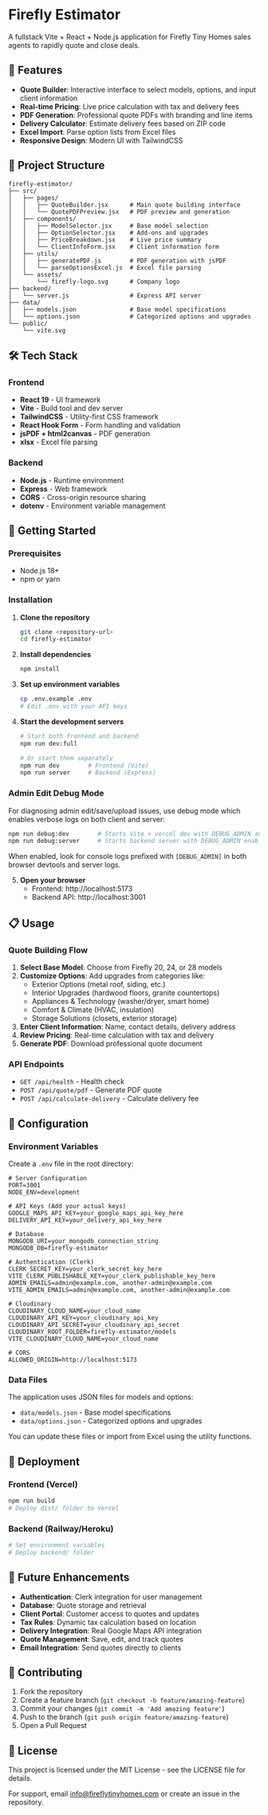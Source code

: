 # Firefly Estimator

A fullstack Vite + React + Node.js application for Firefly Tiny Homes sales agents to rapidly quote and close deals.

## 🚀 Features

- **Quote Builder**: Interactive interface to select models, options, and input client information
- **Real-time Pricing**: Live price calculation with tax and delivery fees
- **PDF Generation**: Professional quote PDFs with branding and line items
- **Delivery Calculator**: Estimate delivery fees based on ZIP code
- **Excel Import**: Parse option lists from Excel files
- **Responsive Design**: Modern UI with TailwindCSS

## 📁 Project Structure

```
firefly-estimator/
├── src/
│   ├── pages/
│   │   ├── QuoteBuilder.jsx      # Main quote building interface
│   │   └── QuotePDFPreview.jsx   # PDF preview and generation
│   ├── components/
│   │   ├── ModelSelector.jsx     # Base model selection
│   │   ├── OptionSelector.jsx    # Add-ons and upgrades
│   │   ├── PriceBreakdown.jsx    # Live price summary
│   │   └── ClientInfoForm.jsx    # Client information form
│   ├── utils/
│   │   ├── generatePDF.js        # PDF generation with jsPDF
│   │   └── parseOptionsExcel.js  # Excel file parsing
│   └── assets/
│       └── firefly-logo.svg      # Company logo
├── backend/
│   └── server.js                 # Express API server
├── data/
│   ├── models.json               # Base model specifications
│   └── options.json              # Categorized options and upgrades
└── public/
    └── vite.svg
```

## 🛠️ Tech Stack

### Frontend
- **React 19** - UI framework
- **Vite** - Build tool and dev server
- **TailwindCSS** - Utility-first CSS framework
- **React Hook Form** - Form handling and validation
- **jsPDF + html2canvas** - PDF generation
- **xlsx** - Excel file parsing

### Backend
- **Node.js** - Runtime environment
- **Express** - Web framework
- **CORS** - Cross-origin resource sharing
- **dotenv** - Environment variable management

## 🚀 Getting Started

### Prerequisites
- Node.js 18+ 
- npm or yarn

### Installation

1. **Clone the repository**
   ```bash
   git clone <repository-url>
   cd firefly-estimator
   ```

2. **Install dependencies**
   ```bash
   npm install
   ```

3. **Set up environment variables**
   ```bash
   cp .env.example .env
   # Edit .env with your API keys
   ```

4. **Start the development servers**
   ```bash
   # Start both frontend and backend
   npm run dev:full
   
   # Or start them separately
   npm run dev        # Frontend (Vite)
   npm run server     # Backend (Express)
   ```

### Admin Edit Debug Mode

For diagnosing admin edit/save/upload issues, use debug mode which enables verbose logs on both client and server:

```bash
npm run debug:dev        # Starts Vite + vercel dev with DEBUG_ADMIN and VITE_DEBUG_ADMIN enabled
npm run debug:server     # Starts backend server with DEBUG_ADMIN enabled
```

When enabled, look for console logs prefixed with `[DEBUG_ADMIN]` in both browser devtools and server logs.

5. **Open your browser**
   - Frontend: http://localhost:5173
   - Backend API: http://localhost:3001

## 📋 Usage

### Quote Building Flow

1. **Select Base Model**: Choose from Firefly 20, 24, or 28 models
2. **Customize Options**: Add upgrades from categories like:
   - Exterior Options (metal roof, siding, etc.)
   - Interior Upgrades (hardwood floors, granite countertops)
   - Appliances & Technology (washer/dryer, smart home)
   - Comfort & Climate (HVAC, insulation)
   - Storage Solutions (closets, exterior storage)
3. **Enter Client Information**: Name, contact details, delivery address
4. **Review Pricing**: Real-time calculation with tax and delivery
5. **Generate PDF**: Download professional quote document

### API Endpoints

- `GET /api/health` - Health check
- `POST /api/quote/pdf` - Generate PDF quote
- `POST /api/calculate-delivery` - Calculate delivery fee

## 🔧 Configuration

### Environment Variables

Create a `.env` file in the root directory:

```env
# Server Configuration
PORT=3001
NODE_ENV=development

# API Keys (Add your actual keys)
GOOGLE_MAPS_API_KEY=your_google_maps_api_key_here
DELIVERY_API_KEY=your_delivery_api_key_here

# Database
MONGODB_URI=your_mongodb_connection_string
MONGODB_DB=firefly-estimator

# Authentication (Clerk)
CLERK_SECRET_KEY=your_clerk_secret_key_here
VITE_CLERK_PUBLISHABLE_KEY=your_clerk_publishable_key_here
ADMIN_EMAILS=admin@example.com, another-admin@example.com
VITE_ADMIN_EMAILS=admin@example.com, another-admin@example.com

# Cloudinary
CLOUDINARY_CLOUD_NAME=your_cloud_name
CLOUDINARY_API_KEY=your_cloudinary_api_key
CLOUDINARY_API_SECRET=your_cloudinary_api_secret
CLOUDINARY_ROOT_FOLDER=firefly-estimator/models
VITE_CLOUDINARY_CLOUD_NAME=your_cloud_name

# CORS
ALLOWED_ORIGIN=http://localhost:5173
```

### Data Files

The application uses JSON files for models and options:

- `data/models.json` - Base model specifications
- `data/options.json` - Categorized options and upgrades

You can update these files or import from Excel using the utility functions.

## 🚀 Deployment

### Frontend (Vercel)
```bash
npm run build
# Deploy dist/ folder to Vercel
```

### Backend (Railway/Heroku)
```bash
# Set environment variables
# Deploy backend/ folder
```

## 🔮 Future Enhancements

- **Authentication**: Clerk integration for user management
- **Database**: Quote storage and retrieval
- **Client Portal**: Customer access to quotes and updates
- **Tax Rules**: Dynamic tax calculation based on location
- **Delivery Integration**: Real Google Maps API integration
- **Quote Management**: Save, edit, and track quotes
- **Email Integration**: Send quotes directly to clients

## 🤝 Contributing

1. Fork the repository
2. Create a feature branch (`git checkout -b feature/amazing-feature`)
3. Commit your changes (`git commit -m 'Add amazing feature'`)
4. Push to the branch (`git push origin feature/amazing-feature`)
5. Open a Pull Request

## 📄 License

This project is licensed under the MIT License - see the LICENSE file for details.

For support, email info@fireflytinyhomes.com or create an issue in the repository.
